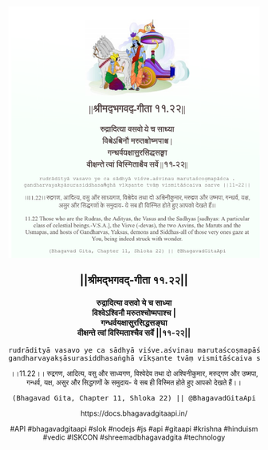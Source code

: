 <img src="../../asset/BG_11_22.png"/>
<center><h2>||श्रीमद्‍भगवद्‍-गीता ११.२२||</h2>
<h3>रुद्रादित्या वसवो ये च साध्या<br/>विश्वेऽश्विनौ मरुतश्चोष्मपाश्च |<br/>गन्धर्वयक्षासुरसिद्धसङ्घा<br/>वीक्षन्ते त्वां विस्मिताश्चैव सर्वे ||११-२२||</h3>
<pre>rudrādityā vasavo ye ca sādhyā viśve.aśvinau marutaścoṣmapāśca .<br/>gandharvayakṣāsurasiddhasaṅghā vīkṣante tvāṃ vismitāścaiva sarve ||11-22||</pre>
<p>।।11.22।। रुद्रगण, आदित्य, वसु और साध्यगण, विश्वेदेव तथा दो अश्विनीकुमार, मरुद्गण और उष्मपा, गन्धर्व, यक्ष, असुर और सिद्धगणों के समुदाय- ये सब ही विस्मित होते हुए आपको देखते हैं।।</p>
<pre>(Bhagavad Gita, Chapter 11, Shloka 22) || @BhagavadGitaApi</pre><p>https://docs.bhagavadgitaapi.in/</p><p>#API #bhagavadgitaapi #slok #nodejs #js #api #gitaapi #krishna #hinduism #vedic #ISKCON #shreemadbhagavadgita #technology</p></center>